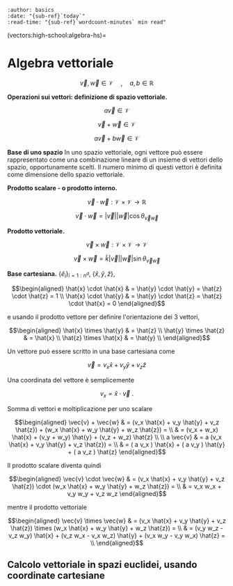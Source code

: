 ```{article-info}
:author: basics
:date: "{sub-ref}`today`"
:read-time: "{sub-ref}`wordcount-minutes` min read"
```

(vectors:high-school:algebra-hs)=
# Algebra vettoriale


$$\vec{v}, \vec{w} \in \mathscr{V} \quad , \quad a, b \in \mathbb{R}$$

**Operazioni sui vettori: definizione di spazio vettoriale.**

$$a \vec{v} \in \mathscr{V}$$

$$\vec{v} + \vec{w} \in \mathscr{V}$$

$$a \vec{v} + b \vec{w} \in \mathscr{V}$$

**Base di uno spazio** In uno spazio vettoriale, ogni vettore può essere rappresentato come una combinazione lineare di un insieme di vettori dello spazio, opportunamente scelti. Il numero minimo di questi vettori è definita come dimensione dello spazio vettoriale.

**Prodotto scalare - o prodotto interno.**

$$\vec{v} \cdot \vec{w}: \mathscr{V} \times \mathscr{V} \rightarrow \mathbb{R}$$

$$\vec{v} \cdot \vec{w} = |\vec{v}| |\vec{w}| \cos \theta_{\vec{v} \vec{w}}$$

**Prodotto vettoriale.**

$$\vec{v} \times \vec{w}: \mathscr{V} \times \mathscr{V} \rightarrow \mathscr{V}$$

$$\vec{v} \times \vec{w} = \hat{k} |\vec{v}| |\vec{w}| \sin \theta_{\vec{v} \vec{w}}$$

**Base cartesiana.** $\{ \hat{e}_i \}_{i=1:n^d}$, $\{ \hat{x}, \hat{y}, \hat{z} \}$,

$$\begin{aligned}
  \hat{x} \cdot  \hat{x} & = \hat{y} \cdot  \hat{y} = \hat{z} \cdot  \hat{z} = 1 \\
  \hat{x} \cdot  \hat{y} & = \hat{y} \cdot  \hat{z} = \hat{z} \cdot  \hat{x} = 0
\end{aligned}$$

e usando il prodotto vettore per definire l'orientazione dei 3 vettori,

$$\begin{aligned}
  \hat{x} \times \hat{y} & = \hat{z} \\
  \hat{y} \times \hat{z} & = \hat{x} \\
  \hat{z} \times \hat{x} & = \hat{y} \\
\end{aligned}$$

Un vettore può essere scritto in una base cartesiana come

$$\vec{v} = v_x \hat{x} + v_y \hat{y} + v_z \hat{z}$$

Una coordinata del vettore è semplicemente

$$v_x = \hat{x} \cdot \vec{v} \ .$$

Somma di vettori e moltiplicazione per uno scalare

$$\begin{aligned}
   \vec{v} + \vec{w} & =   (v_x \hat{x} + v_y \hat{y} + v_z \hat{z}) + (w_x \hat{x} + w_y \hat{y} + w_z \hat{z}) = \\
                     & =   (v_x + w_x) \hat{x} + (v_y + w_y) \hat{y} + (v_z + w_z) \hat{z} \\ \\
 a \vec{v}           & = a (v_x \hat{x} + v_y \hat{y} + v_z \hat{z}) = \\
                     & =   ( a v_x ) \hat{x} + ( a v_y ) \hat{y} + ( a v_z ) \hat{z}
\end{aligned}$$

Il prodotto scalare diventa quindi

$$\begin{aligned}
  \vec{v} \cdot \vec{w}
  & = (v_x \hat{x} + v_y \hat{y} + v_z \hat{z}) \cdot (w_x \hat{x} + w_y \hat{y} + w_z \hat{z}) = \\
  & = v_x w_x + v_y w_y + v_z w_z
\end{aligned}$$

mentre il prodotto vettoriale

$$\begin{aligned}
  \vec{v} \times \vec{w}
  & = (v_x \hat{x} + v_y \hat{y} + v_z \hat{z}) \times (w_x \hat{x} + w_y \hat{y} + w_z \hat{z}) = \\
  & = (v_y w_z - v_z w_y) \hat{x} + (v_z w_x - v_x w_z) \hat{y} + (v_x w_y - v_y w_x) \hat{z} = \\
\end{aligned}$$

## Calcolo vettoriale in spazi euclidei, usando coordinate cartesiane





